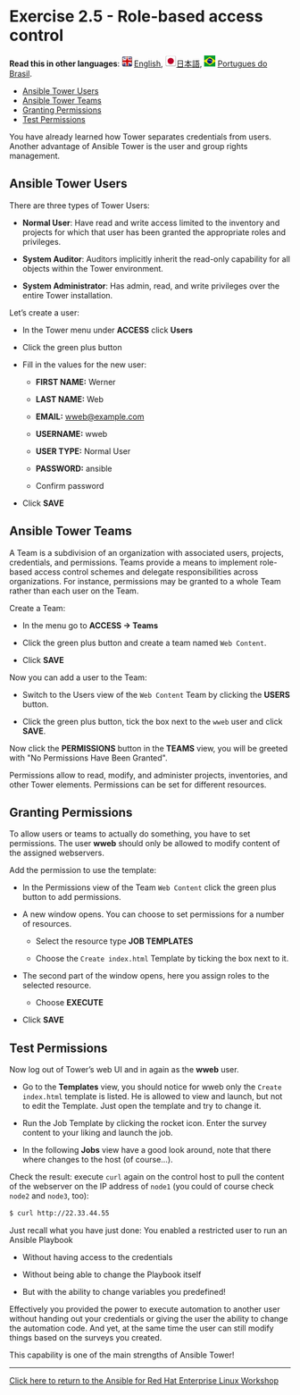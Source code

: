 # Exercise 2.5 - Role-based access control

**Read this in other languages**: ![uk](../../../images/uk.png) [English](README.md),  ![japan](../../../images/japan.png)[日本語](README.ja.md), ![brazil](../../../images/brazil.png) [Portugues do Brasil](README.pt-br.md).

* [Ansible Tower Users](#ansible-tower-users)
* [Ansible Tower Teams](#ansible-tower-teams)
* [Granting Permissions](#granting-permissions)
* [Test Permissions](#test-permissions)

You have already learned how Tower separates credentials from users. Another advantage of Ansible Tower is the user and group rights management.

## Ansible Tower Users

There are three types of Tower Users:

- **Normal User**: Have read and write access limited to the inventory and projects for which that user has been granted the appropriate roles and privileges.

- **System Auditor**: Auditors implicitly inherit the read-only capability for all objects within the Tower environment.

- **System Administrator**: Has admin, read, and write privileges over the entire Tower installation.

Let’s create a user:

- In the Tower menu under **ACCESS** click **Users**

- Click the green plus button

- Fill in the values for the new user:

    - **FIRST NAME:** Werner

    - **LAST NAME:** Web

    - **EMAIL:** wweb@example.com

    - **USERNAME:** wweb

    - **USER TYPE:** Normal User

    - **PASSWORD:** ansible

    - Confirm password

- Click **SAVE**

## Ansible Tower Teams

A Team is a subdivision of an organization with associated users, projects, credentials, and permissions. Teams provide a means to implement role-based access control schemes and delegate responsibilities across organizations. For instance, permissions may be granted to a whole Team rather than each user on the Team.

Create a Team:

- In the menu go to **ACCESS → Teams**

- Click the green plus button and create a team named `Web Content`.

- Click **SAVE**

Now you can add a user to the Team:

- Switch to the Users view of the `Web Content` Team by clicking the **USERS** button.

- Click the green plus button, tick the box next to the `wweb` user and click **SAVE**.

Now click the **PERMISSIONS** button in the **TEAMS** view, you will be greeted with "No Permissions Have Been Granted".

Permissions allow to read, modify, and administer projects, inventories, and other Tower elements. Permissions can be set for different resources.

## Granting Permissions

To allow users or teams to actually do something, you have to set permissions. The user **wweb** should only be allowed to modify content of the assigned webservers.

Add the permission to use the template:

- In the Permissions view of the Team `Web Content` click the green plus button to add permissions.

- A new window opens. You can choose to set permissions for a number of resources.

    - Select the resource type **JOB TEMPLATES**

    - Choose the `Create index.html` Template by ticking the box next to it.

- The second part of the window opens, here you assign roles to the selected resource.

    - Choose **EXECUTE**

- Click **SAVE**

## Test Permissions

Now log out of Tower’s web UI and in again as the **wweb** user.

- Go to the **Templates** view, you should notice for wweb only the `Create
  index.html` template is listed. He is allowed to view and launch, but not to edit the Template. Just open the template and try to change it.

- Run the Job Template by clicking the rocket icon. Enter the survey content to your liking and launch the job.

- In the following **Jobs** view have a good look around, note that there where changes to the host (of course…​).

Check the result: execute `curl` again on the control host to pull the content of the webserver on the IP address of `node1` (you could of course check `node2` and `node3`, too):

```bash
$ curl http://22.33.44.55
```

Just recall what you have just done: You enabled a restricted user to run an Ansible Playbook

  - Without having access to the credentials

  - Without being able to change the Playbook itself

  - But with the ability to change variables you predefined\!

Effectively you provided the power to execute automation to another user without handing out your credentials or giving the user the ability to change the automation code. And yet, at the same time the user can still modify things based on the surveys you created.

This capability is one of the main strengths of Ansible Tower\!

----

[Click here to return to the Ansible for Red Hat Enterprise Linux Workshop](../README.md#section-2---ansible-tower-exercises)

